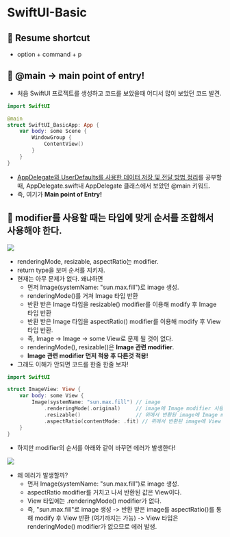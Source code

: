 # SwiftUI-Basic

## 🍎 Resume shortcut
- option + command + p

## 🍎 @main -> main point of entry!
- 처음 SwiftUI 프로젝트를 생성하고 코드를 보았을때 어디서 많이 보았던 코드 발견.
```swift
import SwiftUI

@main
struct SwiftUI_BasicApp: App {
    var body: some Scene {
        WindowGroup {
            ContentView()
        }
    }
}
```
- [AppDelegate와 UserDefaults를 사용한 데이터 저장 및 전달 방법 정리](https://github.com/KayAhn0126/iOS-Study/tree/main/UI/HowToStoreData)를 공부할 때, AppDelegate.swift내 AppDelegate 클래스에서 보았던 @main 키워드.
- 즉, 여기가 **Main point of Entry!**

## 🍎 modifier를 사용할 때는 타입에 맞게 순서를 조합해서 사용해야 한다.
![](https://i.imgur.com/mFXgf06.png)
- renderingMode, resizable, aspectRatio는 modifier.
- return type을 보며 순서를 지키자.
- 현재는 아무 문제가 없다. 왜냐하면
    - 먼저 Image(systemName: "sun.max.fill")로 image 생성.
    - renderingMode()를 거쳐 Image 타입 반환
    - 반환 받은 Image 타입을 resizable() modifier를 이용해 modify 후 Image 타입 반환
    - 반환 받은 Image 타입을 aspectRatio() modifier를 이용해 modify 후 View 타입 반환.
    - 즉, Image -> Image -> some View로 문제 될 것이 없다.
    - renderingMode(), resizable()은 **Image 관련 modifier**.
    - **Image 관련 modifier 먼저 적용 후 다른것 적용!**
- 그래도 이해가 안되면 코드를 한줄 한줄 보자!
```swift
import SwiftUI

struct ImageView: View {
    var body: some View {
        Image(systemName: "sun.max.fill") // image
            .renderingMode(.original)     // image에 Image modifier 사용 -> Image 타입 반환
            .resizable()                  // 위에서 반환된 image에 Image modifier 사용 -> Image 타입 반환
            .aspectRatio(contentMode: .fit) // 위에서 반환된 image에 View modifier를 사용 -> View 타입 반환
    }
}
```
- 하지만 modifier의 순서를 아래와 같이 바꾸면 에러가 발생한다!

![](https://i.imgur.com/iVe1F98.png)
- 왜 에러가 발생할까?
    - 먼저 Image(systemName: "sun.max.fill")로 image 생성.
    - aspectRatio modifier를 거치고 나서 반환된 값은 View이다.
    - View 타입에는 .renderingMode() modifier가 없다.
    - 즉, "sun.max.fill"로 image 생성 -> 반환 받은 image를 aspectRatio()를 통해 modify 후 View 반환 (여기까지는 가능) -> View 타입은 renderingMode() modifier가 없으므로 에러 발생.
